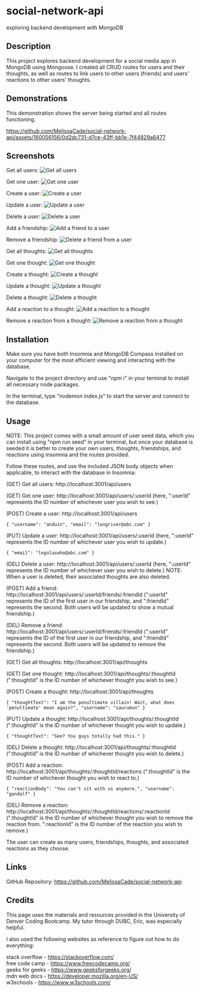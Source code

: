 # social-network-api

exploring backend development with MongoDB

## Description

This project explores backend development for a social media app in MongoDB using Mongoose. I created all CRUD routes for users and their thoughts, as well as routes to link users to other users (friends) and users' reactions to other users' thoughts.

## Demonstrations

This demonstration shows the server being started and all routes functioning.

https://github.com/MelissaCade/social-network-api/assets/160056156/0d2dc731-d7ce-43ff-bb1e-7f44829a6477

## Screenshots

Get all users:
![Get all users](./assets/screenshots/user-get_all.png)

Get one user:
![Get one user](./assets/screenshots/user-get_one.png)

Create a user:
![Create a user](./assets/screenshots/user-create.png)

Update a user:
![Update a user](./assets/screenshots/user-update.png)

Delete a user:
![Delete a user](./assets/screenshots/user-delete.png)

Add a friendship:
![Add a friend to a user](./assets/screenshots/friend-create.png)

Remove a friendship:
![Delete a friend from a user](./assets/screenshots/friend-delete.png)

Get all thoughts:
![Get all thoughts](./assets/screenshots/thought-get_all.png)

Get one thought:
![Get one thought](./assets/screenshots/thought-get_one.png)

Create a thought:
![Create a thought](./assets/screenshots/thought-create.png)

Update a thought:
![Update a thought](./assets/screenshots/thought-update.png)

Delete a thought:
![Delete a thought](./assets/screenshots/thought-delete.png)

Add a reaction to a thought:
![Add a reaction to a thought](./assets/screenshots/reaction-create.png)

Remove a reaction from a thought:
![Remove a reaction from a thought](./assets/screenshots/thought-delete.png)

## Installation

Make sure you have both Insomnia and MongoDB Compass installed on your computer for the most efficient viewing and interacting with the database.

Navigate to the project directory and use "npm i" in your terminal to install all necessary node packages.

In the terminal, type "nodemon index.js" to start the server and connect to the database.

## Usage

NOTE: This project comes with a small amount of user seed data, which you can install using "npm run seed" in your terminal, but once your database is seeded it is better to create your own users, thoughts, friendships, and reactions using insomnia and the routes provided.

Follow these routes, and use the included JSON body objects when applicable, to interact with the database in Insomnia:

(GET) Get all users: http://localhost:3001/api/users

(GET) Get one user: http://localhost:3001/api/users/:userId (here, ":userId" represents the ID number of whichever user you wish to see.)

(POST) Create a user: http://localhost:3001/api/users

`{
	"username": "anduin",
	"email": "longriver@abc.com"
}`

(PUT) Update a user: http://localhost:3001/api/users/:userId (here, ":userId" represents the ID number of whichever user you wish to update.)

`{
	"email": "legolaswho@abc.com"
}`

(DEL) Delete a user: http://localhost:3001/api/users/:userId (here, ":userId" represents the ID number of whichever user you wish to delete.)
NOTE: When a user is deleted, their associated thoughts are also deleted.

(POST) Add a friend: http://localhost:3001/api/users/:userId/friends/:friendId (":userId" represents the ID of the first user in our friendship, and ":friendId" represents the second. Both users will be updated to show a mutual friendship.)

(DEL) Remove a friend: http://localhost:3001/api/users/:userId/friends/:friendId (":userId" represents the ID of the first user in our friendship, and ":friendId" represents the second. Both users will be updated to remove the friendship.)

(GET) Get all thoughts: http://localhost:3001/api/thoughts

(GET) Get one thought: http://localhost:3001/api/thoughts/:thoughtId (":thoughtId" is the ID number of whichever thought you wish to see.)

(POST) Create a thought: http://localhost:3001/api/thoughts

`{
	"thoughtText": "I am the penultimate villain! Wait, what does 'penultimate' mean again?",
	"username": "saurumon"
}`

(PUT) Update a thought: http://localhost:3001/api/thoughts/:thoughtId (":thoughtId" is the ID number of whichever thought you wish to update.)

`{
	"thoughtText": "See? You guys totally had this."
}`

(DEL) Delete a thought: http://localhost:3001/api/thoughts/:thoughtId (":thoughtId" is the ID number of whichever thought you wish to delete.)

(POST) Add a reaction: http://localhost:3001/api/thoughts/:thoughtId/reactions (":thoughtId" is the ID number of whichever thought you wish to react to.)

`{
	"reactionBody": "You can't sit with us anymore.",
	"username": "gandalf"
}`

(DEL) Remove a reaction: http://localhost:3001/api/thoughts/:thoughtId/reactions/:reactionId (":thoughtId" is the ID number of whichever thought you wish to remove the reaction from. ":reactionId" is the ID number of the reaction you wish to remove.)

The user can create as many users, friendships, thoughts, and associated reactions as they choose.

## Links

GitHub Repository: https://github.com/MelissaCade/social-network-api

## Credits

This page uses the materials and resources provided in the University of Denver Coding Bootcamp. My tutor through DUBC, Eric, was especially helpful.

I also used the following websites as reference to figure out how to do everything:

stack overflow - https://stackoverflow.com/  
free code camp - https://www.freecodecamp.org/  
geeks for geeks - https://www.geeksforgeeks.org/  
mdn web docs - https://developer.mozilla.org/en-US/  
w3schools - https://www.w3schools.com/
